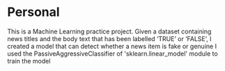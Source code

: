 # Personal
This is a Machine Learning practice project. 
Given a dataset containing news titles and the body text that has been labelled ‘TRUE’ or ‘FALSE’, 
I created a model that can detect whether a news item is fake or genuine
I used the PassiveAggressiveClassifier of 'sklearn.linear_model' module to train the model
